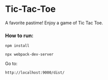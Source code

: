 # Tic-Tac-Toe

A favorite pastime! Enjoy a game of Tic Tac Toe.


### How to run:

```
npm install
```

```
npx webpack-dev-server
```

Go to:
```
http://localhost:9000/dist/
```
